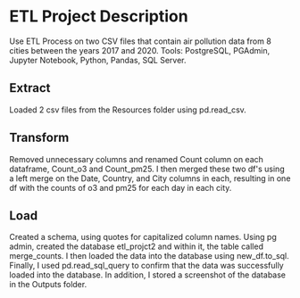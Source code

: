 # ETL Project Description
Use ETL Process on two CSV files that contain air pollution data from 8 cities between the years 2017 and 2020.
Tools: PostgreSQL, PGAdmin, Jupyter Notebook, Python, Pandas, SQL Server.
## Extract
Loaded 2 csv files from the Resources folder using pd.read_csv.
## Transform
Removed unnecessary columns and renamed Count column on each dataframe, Count_o3 and Count_pm25. I then merged these two df's using a left merge on the Date, Country, and City columns in each, resulting in one df with the counts of o3 and pm25 for each day in each city.
## Load
Created a schema, using quotes for capitalized column names. Using pg admin, created the database etl_projct2 and within it, the table called merge_counts. I then loaded the data into the database using new_df.to_sql. Finally, I used pd.read_sql_query to confirm that the data was successfully loaded into the database. In addition, I stored a screenshot of the database in the Outputs folder.
